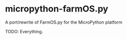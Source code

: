 # micropython-farmOS.py
 A port/rewrite of FarmOS.py for the MicroPython platform
 
 TODO: Everything.
